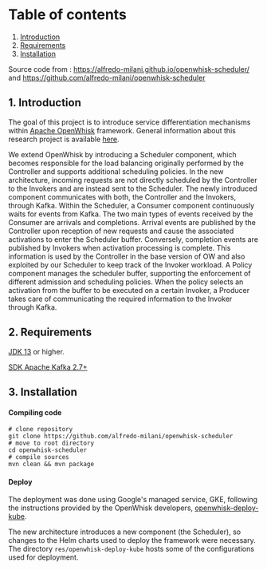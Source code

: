 # Table of contents

1. [Introduction](#introduction)
2. [Requirements](#requirements)
3. [Installation](#installation)

Source code from : https://alfredo-milani.github.io/openwhisk-scheduler/ and https://github.com/alfredo-milani/openwhisk-scheduler

## 1. Introduction <a name="introduction"></a>

The goal of this project is to introduce service differentiation mechanisms within [Apache OpenWhisk](https://github.com/apache/openwhisk) framework.
General information about this research project is available [here](https://alfredo-milani.github.io/openwhisk-scheduler/).

We extend OpenWhisk by introducing a Scheduler component, which becomes responsible for the load balancing originally performed by the Controller and supports additional scheduling policies. In the new architecture, incoming requests are not directly scheduled by the Controller to the Invokers and are instead sent to the Scheduler. The newly introduced component communicates with both, the Controller and the Invokers, through Kafka. Within the Scheduler, a Consumer component continuously waits for events from Kafka. The two main types of events received by the Consumer are arrivals and completions. Arrival events are published by the Controller upon reception of new requests and cause the associated activations to enter the Scheduler buffer. Conversely, completion events are published by Invokers when activation processing is complete. This information is used by the Controller in the base version of OW and also exploited by our Scheduler to keep track of the Invoker workload.
A Policy component manages the scheduler buffer, supporting the enforcement of different admission and scheduling policies. When the policy selects an activation from the buffer to be executed on a certain Invoker, a Producer takes care of communicating the required information to the Invoker through Kafka.

## 2. Requirements <a name="requirements"></a>

[JDK 13](https://www.oracle.com/java/technologies/javase/jdk13-archive-downloads.html) or higher.

[SDK Apache Kafka 2.7+](https://kafka.apache.org/27/javadoc/overview-summary.html)

## 3. Installation <a name="installation"></a>

#### Compiling code

```shell
# clone repository
git clone https://github.com/alfredo-milani/openwhisk-scheduler
# move to root directory
cd openwhisk-scheduler
# compile sources
mvn clean && mvn package
```

#### Deploy

The deployment was done using Google's managed service, GKE, following the instructions provided by the OpenWhisk developers, [openwhisk-deploy-kube](https://github.com/apache/openwhisk-deploy-kube).

The new architecture introduces a new component (the Scheduler), so changes to the Helm charts used to deploy the framework were necessary. The directory `res/openwhisk-deploy-kube` hosts some of the configurations used for deployment.
